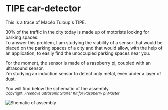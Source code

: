 # TIPE car-detector

This is a trace of Macéo Tuloup's TIPE.

30% of the traffic in the city today is made up of motorists looking for parking spaces.\
To answer this problem, I am studying the viability of a sensor that would be placed on the parking spaces of a city and that would allow, with the help of an application, to easily find the unoccupied parking spaces near you.

For the moment, the sensor is made of a raspberry pi, coupled with an ultrasound sensor.\
I'm studying an induction sensor to detect only metal, even under a layer of dust.

You will find below the schematic of the assembly.\
<sub>Copyright: *Freenove Ultrasonic Starter Kit for Raspberry pi Master*</sub>

![Shematic of assembly](https://cdn.discordapp.com/attachments/699999438269186058/980412857139200010/unknown.png)
